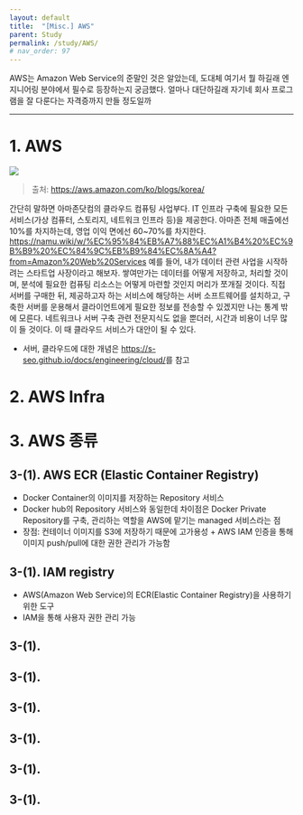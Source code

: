 ```yaml
---
layout: default
title:  "[Misc.] AWS"
parent: Study
permalink: /study/AWS/
# nav_order: 97
---
```


AWS는 Amazon Web Service의 준말인 것은 알았는데, 도대체 여기서 뭘 하길래 엔지니어링 분야에서 필수로 등장하는지 궁금했다. 얼마나 대단하길래 자기네 회사 프로그램을 잘 다룬다는 자격증까지 만들 정도일까

***

# 1. AWS

![](https://s-seo.github.io/assets/images/post_aws_1.PNG) 
> 출처: <https://aws.amazon.com/ko/blogs/korea/>

간단히 말하면 아마존닷컴의 클라우드 컴퓨팅 사업부다. IT 인프라 구축에 필요한 모든 서비스(가상 컴퓨터, 스토리지, 네트워크 인프라 등)을 제공한다. 아마존 전체 매출에선 10%를 차지하는데, 영업 이익 면에선 60~70%를 차지한다. <https://namu.wiki/w/%EC%95%84%EB%A7%88%EC%A1%B4%20%EC%9B%B9%20%EC%84%9C%EB%B9%84%EC%8A%A4?from=Amazon%20Web%20Services> 예를 들어, 내가 데이터 관련 사업을 시작하려는 스타트업 사장이라고 해보자. 쌓여만가는 데이터를 어떻게 저장하고, 처리할 것이며, 분석에 필요한 컴퓨팅 리소스는 어떻게 마련할 것인지 머리가 쪼개질 것이다. 직접 서버를 구매한 뒤, 제공하고자 하는 서비스에 해당하는 서버 소프트웨어를 설치하고, 구축한 서버를 운용해서 클라이언트에게 필요한 정보를 전송할 수 있겠지만 나는 통계 밖에 모른다. 네트워크나 서버 구축 관련 전문지식도 없을 뿐더러, 시간과 비용이 너무 많이 들 것이다. 이 때 클라우드 서비스가 대안이 될 수 있다. 

* 서버, 클라우드에 대한 개념은 <https://s-seo.github.io/docs/engineering/cloud/>를 참고



# 2. AWS Infra





# 3. AWS 종류


## 3-(1). AWS ECR (Elastic Container Registry)

- Docker Container의 이미지를 저장하는 Repository 서비스
- Docker hub의 Repository 서비스와 동일한데 차이점은 Docker Private Repository를 구축, 관리하는 역할을 AWS에 맡기는 managed 서비스라는 점
- 장점: 컨테이너 이미지를 S3에 저장하기 때문에 고가용성 + AWS IAM 인증을 통해 이미지 push/pull에 대한 권한 관리가 가능함

## 3-(1). IAM registry

- AWS(Amazon Web Service)의 ECR(Elastic Container Registry)을 사용하기 위한 도구
- IAM을 통해 사용자 권한 관리 가능

## 3-(1).

## 3-(1).

## 3-(1).

## 3-(1).

## 3-(1).

## 3-(1).






